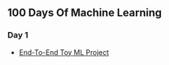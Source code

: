 ## 100 Days Of Machine Learning

### Day 1 
- [End-To-End Toy ML Project](https://github.com/Sami606713/100_Days_Of_Machine_Learning/blob/main/End_To_End%20Toy%20ML%20Project/Day13-End%20to%20End%20Toy%20Project(ML).ipynb)
